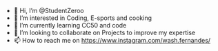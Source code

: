- 👋 Hi, I’m @StudentZeroo
- 👀 I’m interested in Coding, E-sports and cooking
- 🌱 I’m currently learning CC50 and code
- 💞️ I’m looking to collaborate on Projects to improve my expertise
- 📫 How to reach me on https://www.instagram.com/wash.fernandes/

<!---
StudentZeroo/StudentZeroo is a ✨ special ✨ repository because its `README.md` (this file) appears on your GitHub profile.
You can click the Preview link to take a look at your changes.
--->
